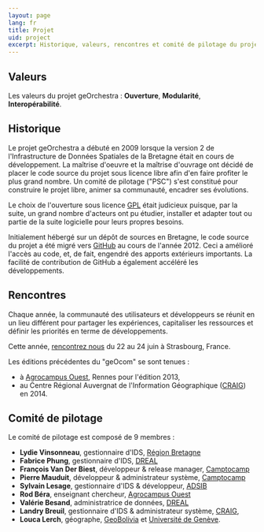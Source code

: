 ```yaml
---
layout: page
lang: fr
title: Projet
uid: project
excerpt: Historique, valeurs, rencontres et comité de pilotage du projet
---
```


## Valeurs

Les valeurs du projet geOrchestra : **Ouverture**, **Modularité**, **Interopérabilité**.

## Historique

Le projet geOrchestra a débuté en 2009 lorsque la version 2 de l'Infrastructure de Données Spatiales de la Bretagne était en cours de développement.
La maîtrise d'oeuvre et la maîtrise d'ouvrage ont décidé de placer le code source du projet sous licence libre afin d'en faire profiter le plus grand nombre.
Un comité de pilotage ("PSC") s'est constitué pour construire le projet libre, animer sa communauté, encadrer ses évolutions.

Le choix de l'ouverture sous licence [GPL](http://fr.wikipedia.org/wiki/Licence_publique_g%C3%A9n%C3%A9rale_GNU) était judicieux puisque, par la suite, un grand nombre d'acteurs ont pu étudier, installer et adapter tout ou partie de la suite logicielle pour leurs propres besoins.

Initialement hébergé sur un dépôt de sources en Bretagne, le code source du projet a été migré vers [GitHub](https://github.com/georchestra) au cours de l'année 2012.
Ceci a amélioré l'accès au code, et, de fait, engendré des apports extérieurs importants. La facilité de contribution de GitHub a également accéléré les développements.

## Rencontres

Chaque année, la communauté des utilisateurs et développeurs se réunit en un lieu différent pour partager les expériences, capitaliser les ressources et définir les priorités en terme de développements.

Cette année, [rencontrez nous](/blog/2015/02/06/geocom2015-annonce/) du 22 au 24 juin à Strasbourg, France.

Les éditions précédentes du "geOcom" se sont tenues :

 * à [Agrocampus Ouest](http://www.agrocampus-ouest.fr/), Rennes pour l'édition 2013,
 * au Centre Régional Auvergnat de l'Information Géographique ([CRAIG](http://craig.fr/)) en 2014.


## Comité de pilotage

Le comité de pilotage est composé de 9 membres :

 * **Lydie Vinsonneau**, gestionnaire d'IDS, [Région Bretagne](http://www.bretagne.fr/)
 * **Fabrice Phung**, gestionnaire d'IDS, [DREAL](http://www.bretagne.developpement-durable.gouv.fr/)
 * **François Van Der Biest**, développeur & release manager, [Camptocamp](http://www.camptocamp.com/)
 * **Pierre Mauduit**, développeur & administrateur système, [Camptocamp](http://www.camptocamp.com/)
 * **Sylvain Lesage**, gestionnaire d'IDS & développeur, [ADSIB](http://www.adsib.gob.bo/)
 * **Rod Béra**, enseignant chercheur, [Agrocampus Ouest](http://www.agrocampus-ouest.fr/)
 * **Valérie Besand**, administratrice de données, [DREAL](http://www.bretagne.developpement-durable.gouv.fr/)
 * **Landry Breuil**, gestionnaire d'IDS & administrateur système, [CRAIG](http://craig.fr/),
 * **Louca Lerch**, géographe, [GeoBolivia](http://geo.gob.bo/) et [Université de Genève](https://www.unige.ch/sciences-societe/faculte/departements/dgeo/).
